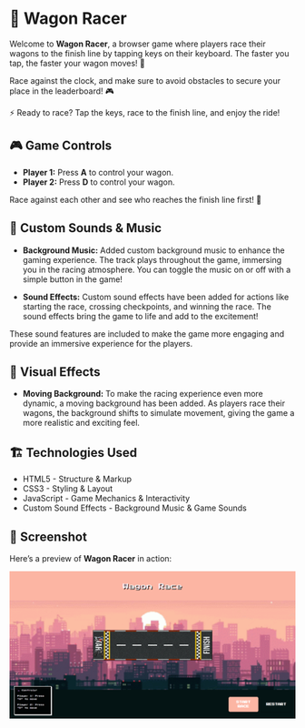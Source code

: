 # 🚗 Wagon Racer

Welcome to **Wagon Racer**, a browser game where players race their wagons to the finish line by tapping keys on their keyboard. The faster you tap, the faster your wagon moves! 🏁

Race against the clock, and make sure to avoid obstacles to secure your place in the leaderboard! 🎮

⚡ Ready to race? Tap the keys, race to the finish line, and enjoy the ride!

## 🎮 Game Controls

- **Player 1:** Press **A** to control your wagon.
- **Player 2:** Press **D** to control your wagon.

Race against each other and see who reaches the finish line first! 🚀

## 🎵 Custom Sounds & Music

- **Background Music:**
  Added custom background music to enhance the gaming experience. The track plays throughout the game, immersing you in the racing atmosphere. You can toggle the music on or off with a simple button in the game!

- **Sound Effects:**
  Custom sound effects have been added for actions like starting the race, crossing checkpoints, and winning the race. The sound effects bring the game to life and add to the excitement!

These sound features are included to make the game more engaging and provide an immersive experience for the players.

## 🎨 Visual Effects

- **Moving Background:**
  To make the racing experience even more dynamic, a moving background has been added. As players race their wagons, the background shifts to simulate movement, giving the game a more realistic and exciting feel.

## 🏗 Technologies Used

- HTML5 - Structure & Markup
- CSS3 - Styling & Layout
- JavaScript - Game Mechanics & Interactivity
- Custom Sound Effects - Background Music & Game Sounds

## 📸 Screenshot

Here’s a preview of **Wagon Racer** in action:

![Wagon Racer](images/wagon-racer.png)
